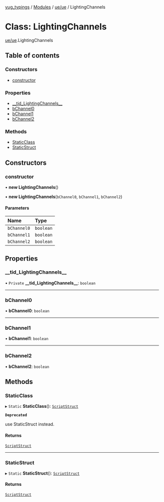 [yug_typings](../README.md) / [Modules](../modules.md) / [ue/ue](../modules/ue_ue.md) / LightingChannels

# Class: LightingChannels

[ue/ue](../modules/ue_ue.md).LightingChannels

## Table of contents

### Constructors

- [constructor](ue_ue.LightingChannels.md#constructor)

### Properties

- [\_\_tid\_LightingChannels\_\_](ue_ue.LightingChannels.md#__tid_lightingchannels__)
- [bChannel0](ue_ue.LightingChannels.md#bchannel0)
- [bChannel1](ue_ue.LightingChannels.md#bchannel1)
- [bChannel2](ue_ue.LightingChannels.md#bchannel2)

### Methods

- [StaticClass](ue_ue.LightingChannels.md#staticclass)
- [StaticStruct](ue_ue.LightingChannels.md#staticstruct)

## Constructors

### constructor

• **new LightingChannels**()

• **new LightingChannels**(`bChannel0`, `bChannel1`, `bChannel2`)

#### Parameters

| Name | Type |
| :------ | :------ |
| `bChannel0` | `boolean` |
| `bChannel1` | `boolean` |
| `bChannel2` | `boolean` |

## Properties

### \_\_tid\_LightingChannels\_\_

• `Private` **\_\_tid\_LightingChannels\_\_**: `boolean`

___

### bChannel0

• **bChannel0**: `boolean`

___

### bChannel1

• **bChannel1**: `boolean`

___

### bChannel2

• **bChannel2**: `boolean`

## Methods

### StaticClass

▸ `Static` **StaticClass**(): [`ScriptStruct`](ue_ue.ScriptStruct.md)

**`Deprecated`**

use StaticStruct instead.

#### Returns

[`ScriptStruct`](ue_ue.ScriptStruct.md)

___

### StaticStruct

▸ `Static` **StaticStruct**(): [`ScriptStruct`](ue_ue.ScriptStruct.md)

#### Returns

[`ScriptStruct`](ue_ue.ScriptStruct.md)
